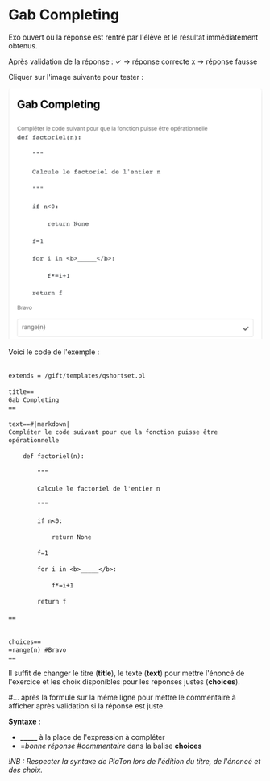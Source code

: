 # Gab Completing 

Exo ouvert où la réponse est rentré par l'élève et le résultat immédiatement obtenus.  

Après validation de la réponse : 
✓ -> réponse correcte 
x -> réponse fausse

Cliquer sur l'image suivante pour tester : 

[![image](Gab_completing.png)](https://pl.u-pem.fr/filebrowser/demo/33559/)

Voici le code de l'exemple : 

```{r}

extends = /gift/templates/qshortset.pl

title==
Gab Completing
==

text==#|markdown|
Compléter le code suivant pour que la fonction puisse être opérationnelle

    def factoriel(n):

        """

        Calcule le factoriel de l'entier n

        """

        if n<0:

            return None

        f=1

        for i in <b>_____</b>:

            f*=i+1 

        return f 

== 


choices==
=range(n) #Bravo
== 

```

Il suffit de changer le titre (**title**), le texte (**text**) pour mettre l'énoncé de l'exercice et les choix disponibles pour les réponses justes (**choices**).

#... après la formule sur la même ligne pour mettre le commentaire à afficher après validation si la réponse est juste.

**Syntaxe :**
- <b>_____</b> à la place de l'expression à compléter
- =*bonne réponse* #*commentaire* dans la balise **choices**

*!NB : Respecter la syntaxe de PlaTon lors de l'édition du titre, de l'énoncé et des choix.*
